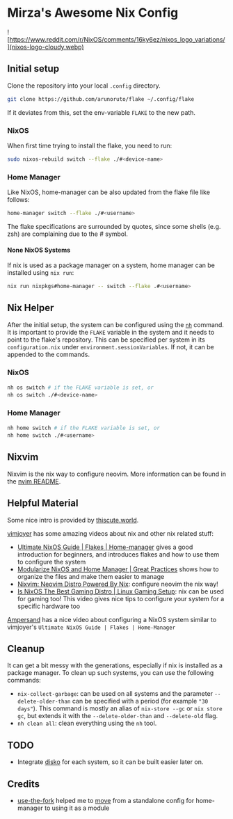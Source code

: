 # Mirza's Awesome Nix Config

<!-- ![https://www.reddit.com/r/NixOS/comments/16ky6ez/nixos_logo_variations/](https://preview.redd.it/nixos-logo-variations-v0-yr95r3otvsob1.png?width=1024&format=png&auto=webp&s=d0a14a613101103a31844ab60a711128286468a2) -->

![https://www.reddit.com/r/NixOS/comments/16ky6ez/nixos_logo_variations/](nixos-logo-cloudy.webp)

## Initial setup

Clone the repository into your local `.config` directory.

```sh
git clone https://github.com/arunoruto/flake ~/.config/flake
```

If it deviates from this, set the env-variable `FLAKE` to the new path.

### NixOS

When first time trying to install the flake, you need to run:

```sh
sudo nixos-rebuild switch --flake ./#<device-name>
```

### Home Manager

Like NixOS, home-manager can be also updated from the flake file like follows:

```sh
home-manager switch --flake ./#<username>
```

The flake specifications are surrounded by quotes, since some shells (e.g. zsh) are complaining due to the # symbol.

#### None NixOS Systems

If nix is used as a package manager on a system, home manager can be installed using `nix run`:

```sh
nix run nixpkgs#home-manager -- switch --flake .#<username>
```

## Nix Helper

After the initial setup, the system can be configured using the [`nh`](https://github.com/viperML/nh) command. It is important to provide the `FLAKE` variable in the system and it needs to point to the flake's repository. This can be specified per system in its `configuration.nix` under `environment.sessionVariables`. If not, it can be appended to the commands.

### NixOS

```sh
nh os switch # if the FLAKE variable is set, or
nh os switch ./#<device-name>
```

### Home Manager

```sh
nh home switch # if the FLAKE variable is set, or
nh home switch ./#<username>
```

## Nixvim

Nixvim is the nix way to configure neovim. More information can be found in the [nvim README](./../home-manager/shell/nvim/README.md).

## Helpful Material

Some nice intro is provided by [thiscute.world](https://nixos-and-flakes.thiscute.world/).

[vimjoyer](https://www.youtube.com/@vimjoyer) has some amazing videos about nix and other nix related stuff:

- [Ultimate NixOS Guide | Flakes | Home-manager](https://www.youtube.com/watch?v=a67Sv4Mbxmc) gives a good introduction for beginners, and introduces flakes and how to use them to configure the system
- [Modularize NixOS and Home Manager | Great Practices](https://www.youtube.com/watch?v=vYc6IzKvAJQ) shows how to organize the files and make them easier to manage
- [Nixvim: Neovim Distro Powered By Nix](https://www.youtube.com/watch?v=b641h63lqy0): configure neovim the nix way!
- [Is NixOS The Best Gaming Distro | Linux Gaming Setup](https://www.youtube.com/watch?v=qlfm3MEbqYA): nix can be used for gaming too! This video gives nice tips to configure your system for a specific hardware too

[Ampersand](https://www.youtube.com/watch?v=nLwbNhSxLd4) has a nice video about configuring a NixOS system similar to vimjoyer's `Ultimate NixOS Guide | Flakes | Home-Manager`

## Cleanup

It can get a bit messy with the generations, especially if nix is installed as a package manager.
To clean up such systems, you can use the following commands:

- `nix-collect-garbage`: can be used on all systems and the parameter `--delete-older-than` can be specified with a period (for example `"30 days"`).
  This command is mostly an alias of `nix-store --gc` or `nix store gc`, but extends it with the `--delete-older-than` and `--delete-old` flag.
- `nh clean all`: clean everything using the `nh` tool.

## TODO

- Integrate [disko](https://github.com/nix-community/disko) for each system,
  so it can be built easier later on.

## Credits

- [use-the-fork](https://github.com/use-the-fork) helped me to [move](https://www.reddit.com/r/NixOS/comments/1eely7a/access_homemanager_config_from_my_nixos_config/) from a standalone config for home-manager to using it as a module

